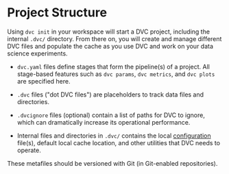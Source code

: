 # Project Structure

Using `dvc init` in your <abbr>workspace</abbr> will start a <abbr>DVC
project</abbr>, including the internal `.dvc/` directory. From there on, you
will create and manage different DVC files and populate the <abbr>cache</abbr>
as you use DVC and work on your data science experiments.

- `dvc.yaml` files define stages that form the pipeline(s) of a project. All
  stage-based features such as `dvc params`, `dvc metrics`, and `dvc plots` are
  specified here.

- `.dvc` files ("dot DVC files") are placeholders to track data files and
  directories.

- `.dvcignore` files (optional) contain a list of paths for DVC to ignore, which
  can dramatically increase its operational performance.

- Internal files and directories in `.dvc/` contains the local
  [configuration](/doc/command-reference/config) file(s), default local cache
  location, and other utilities that DVC needs to operate.

These metafiles should be versioned with Git (in Git-enabled
<abbr>repositories</abbr>).
